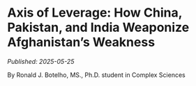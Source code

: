 # Axis of Leverage: How China, Pakistan, and India Weaponize Afghanistan’s Weakness

*Published: 2025-05-25*

By Ronald J. Botelho, MS., Ph.D. student in Complex Sciences